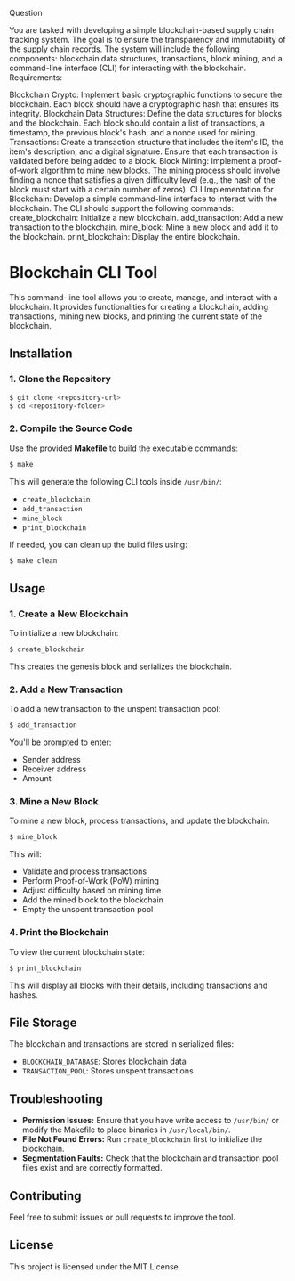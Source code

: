 Question 

You are tasked with developing a simple blockchain-based supply chain tracking system. The goal is to ensure the transparency and immutability of the supply chain records. The system will include the following components: blockchain data structures, transactions, block mining, and a command-line interface (CLI) for interacting with the blockchain.
Requirements:

Blockchain Crypto: Implement basic cryptographic functions to secure the blockchain. Each block should have a cryptographic hash that ensures its integrity.
Blockchain Data Structures: Define the data structures for blocks and the blockchain. Each block should contain a list of transactions, a timestamp, the previous block's hash, and a nonce used for mining.
Transactions: Create a transaction structure that includes the item's ID, the item's description, and a digital signature. Ensure that each transaction is validated before being added to a block.
Block Mining: Implement a proof-of-work algorithm to mine new blocks. The mining process should involve finding a nonce that satisfies a given difficulty level (e.g., the hash of the block must start with a certain number of zeros).
CLI Implementation for Blockchain: Develop a simple command-line interface to interact with the blockchain. The CLI should support the following commands:
create_blockchain: Initialize a new blockchain.
add_transaction: Add a new transaction to the blockchain.
mine_block: Mine a new block and add it to the blockchain.
print_blockchain: Display the entire blockchain.


# Blockchain CLI Tool

This command-line tool allows you to create, manage, and interact with a blockchain. It provides functionalities for creating a blockchain, adding transactions, mining new blocks, and printing the current state of the blockchain.

## Installation

### **1. Clone the Repository**
```sh
$ git clone <repository-url>
$ cd <repository-folder>
```

### **2. Compile the Source Code**
Use the provided **Makefile** to build the executable commands:
```sh
$ make
```
This will generate the following CLI tools inside `/usr/bin/`:
- `create_blockchain`
- `add_transaction`
- `mine_block`
- `print_blockchain`

If needed, you can clean up the build files using:
```sh
$ make clean
```

## Usage

### **1. Create a New Blockchain**
To initialize a new blockchain:
```sh
$ create_blockchain
```
This creates the genesis block and serializes the blockchain.

### **2. Add a New Transaction**
To add a new transaction to the unspent transaction pool:
```sh
$ add_transaction
```
You'll be prompted to enter:
- Sender address
- Receiver address
- Amount

### **3. Mine a New Block**
To mine a new block, process transactions, and update the blockchain:
```sh
$ mine_block
```
This will:
- Validate and process transactions
- Perform Proof-of-Work (PoW) mining
- Adjust difficulty based on mining time
- Add the mined block to the blockchain
- Empty the unspent transaction pool

### **4. Print the Blockchain**
To view the current blockchain state:
```sh
$ print_blockchain
```
This will display all blocks with their details, including transactions and hashes.

## File Storage
The blockchain and transactions are stored in serialized files:
- `BLOCKCHAIN_DATABASE`: Stores blockchain data
- `TRANSACTION_POOL`: Stores unspent transactions

## Troubleshooting
- **Permission Issues:** Ensure that you have write access to `/usr/bin/` or modify the Makefile to place binaries in `/usr/local/bin/`.
- **File Not Found Errors:** Run `create_blockchain` first to initialize the blockchain.
- **Segmentation Faults:** Check that the blockchain and transaction pool files exist and are correctly formatted.

## Contributing
Feel free to submit issues or pull requests to improve the tool.

## License
This project is licensed under the MIT License.


